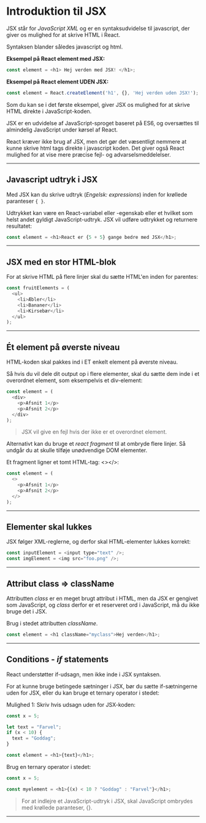 # Introduktion til JSX

JSX står for *JavaScript XML* og er en syntaksudvidelse til javascript, der giver os mulighed for at skrive HTML i React. 

Syntaksen blander således javascript og html.

**Eksempel på React element med JSX:** 
```js
const element = <h1> Hej verden med JSX! </h1>;
```
**Eksempel på React element UDEN JSX:** 
```js
const element = React.createElement('h1', {}, 'Hej verden uden JSX!');
```
Som du kan se i det første eksempel, giver JSX os mulighed for at skrive HTML direkte i JavaScript-koden.

JSX er en udvidelse af JavaScript-sproget baseret på ES6, og oversættes til almindelig JavaScript under kørsel af React.

React kræver ikke brug af JSX, men det gør det væsentligt nemmere at kunne skrive html tags direkte i javascript koden. Det giver også React mulighed for at vise mere præcise fejl- og advarselsmeddelelser.
___
## Javascript udtryk i JSX
Med JSX kan du skrive udtryk (*Engelsk: expressions*) inden for krøllede paranteser `{ }`.

Udtrykket kan være en React-variabel eller -egenskab eller et hvilket som helst andet gyldigt JavaScript-udtryk. JSX vil udføre udtrykket og returnere resultatet:
```js
const element = <h1>React er {5 + 5} gange bedre med JSX</h1>;
```
___
## JSX med en stor HTML-blok
For at skrive HTML på flere linjer skal du sætte HTML'en inden for parentes:
```js
const fruitElements = (
  <ul>
    <li>Æbler</li>
    <li>Bananer</li>
    <li>Kirsebær</li>
  </ul>
);
```
___
## Ét element på øverste niveau
HTML-koden skal pakkes ind i ET enkelt element på øverste niveau.

Så hvis du vil dele dit output op i flere elementer, skal du sætte dem inde i et overordnet element, som eksempelvis et div-element:
```js
const element = (
  <div>
    <p>Afsnit 1</p>
    <p>Afsnit 2</p>
  </div>
);
```
> JSX vil give en fejl hvis der ikke er et overordnet element.

Alternativt kan du bruge et *react fragment* til at ombryde flere linjer. Så undgår du at skulle tilføje unødvendige DOM elementer.

Et fragment ligner et tomt HTML-tag: <></>:
```js
const element = (
  <>
    <p>Afsnit 1</p>
    <p>Afsnit 2</p>
  </>
);
```
___
## Elementer skal lukkes
JSX følger XML-reglerne, og derfor skal HTML-elementer lukkes korrekt:
```js
const inputElement = <input type="text" />;
const imgElement = <img src="foo.png" />;
```
___
## Attribut class => className
Attributten *class* er en meget brugt attribut i HTML, men da JSX er gengivet som JavaScript, og *class* derfor er et reserveret ord i JavaScript, må du ikke bruge det i JSX.

Brug i stedet attributten *className*.
```js
const element = <h1 className="myclass">Hej verden</h1>;
```
___
## Conditions - *if* statements
React understøtter if-udsagn, men ikke inde i JSX syntaksen.

For at kunne bruge betingede sætninger i JSX, bør du sætte if-sætningerne uden for JSX, eller du kan bruge et ternary operator i stedet:

Mulighed 1:
Skriv hvis udsagn uden for JSX-koden:
```js
const x = 5;

let text = "Farvel";
if (x < 10) {
  text = "Goddag";
}

const element = <h1>{text}</h1>;
```
Brug en ternary operator i stedet:
```js
const x = 5;

const myelement = <h1>{(x) < 10 ? "Goddag" : "Farvel"}</h1>;
```
> For at indlejre et JavaScript-udtryk i JSX, skal JavaScript ombrydes med krøllede paranteser, {}.
___
